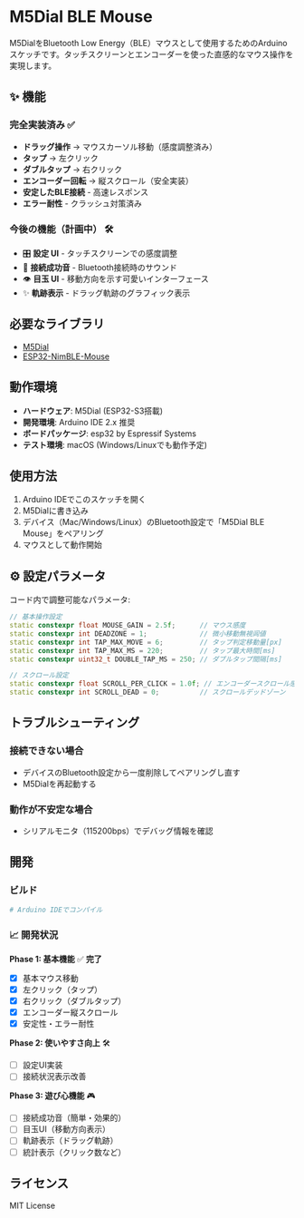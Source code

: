 # M5Dial BLE Mouse

M5DialをBluetooth Low Energy（BLE）マウスとして使用するためのArduinoスケッチです。タッチスクリーンとエンコーダーを使った直感的なマウス操作を実現します。

## ✨ 機能

### 完全実装済み ✅
- **ドラッグ操作** → マウスカーソル移動（感度調整済み）
- **タップ** → 左クリック
- **ダブルタップ** → 右クリック
- **エンコーダー回転** → 縦スクロール（安全実装）
- **安定したBLE接続** - 高速レスポンス
- **エラー耐性** - クラッシュ対策済み

### 今後の機能（計画中） 🛠️
- 🎛️ **設定 UI** - タッチスクリーンでの感度調整
- 🌵 **接続成功音** - Bluetooth接続時のサウンド
- 👁️ **目玉 UI** - 移動方向を示す可愛いインターフェース
- ✨ **軌跡表示** - ドラッグ軌跡のグラフィック表示

## 必要なライブラリ

- [M5Dial](https://github.com/m5stack/M5Dial) 
- [ESP32-NimBLE-Mouse](https://github.com/wakwak-koba/ESP32-NimBLE-Mouse)

## 動作環境

- **ハードウェア**: M5Dial (ESP32-S3搭載)
- **開発環境**: Arduino IDE 2.x 推奨
- **ボードパッケージ**: esp32 by Espressif Systems
- **テスト環境**: macOS (Windows/Linuxでも動作予定)

## 使用方法

1. Arduino IDEでこのスケッチを開く
2. M5Dialに書き込み
3. デバイス（Mac/Windows/Linux）のBluetooth設定で「M5Dial BLE Mouse」をペアリング
4. マウスとして動作開始

## ⚙️ 設定パラメータ

コード内で調整可能なパラメータ:

```cpp
// 基本操作設定
static constexpr float MOUSE_GAIN = 2.5f;      // マウス感度
static constexpr int DEADZONE = 1;             // 微小移動無視闾値
static constexpr int TAP_MAX_MOVE = 6;         // タップ判定移動量[px]
static constexpr int TAP_MAX_MS = 220;         // タップ最大時間[ms]
static constexpr uint32_t DOUBLE_TAP_MS = 250; // ダブルタップ間隔[ms]

// スクロール設定
static constexpr float SCROLL_PER_CLICK = 1.0f; // エンコーダースクロール感度
static constexpr int SCROLL_DEAD = 0;          // スクロールデッドゾーン
```

## トラブルシューティング

### 接続できない場合
- デバイスのBluetooth設定から一度削除してペアリングし直す
- M5Dialを再起動する

### 動作が不安定な場合
- シリアルモニタ（115200bps）でデバッグ情報を確認

## 開発

### ビルド
```bash
# Arduino IDEでコンパイル
```

### 📈 開発状況

**Phase 1: 基本機能** ✅ **完了**
- [x] 基本マウス移動
- [x] 左クリック（タップ）
- [x] 右クリック（ダブルタップ）
- [x] エンコーダー縦スクロール
- [x] 安定性・エラー耐性

**Phase 2: 使いやすさ向上** 🛠️
- [ ] 設定UI実装
- [ ] 接続状況表示改善

**Phase 3: 遊び心機能** 🎮
- [ ] 接続成功音（簡単・効果的）
- [ ] 目玉UI（移動方向表示）
- [ ] 軌跡表示（ドラッグ軌跡）
- [ ] 統計表示（クリック数など）

## ライセンス

MIT License

